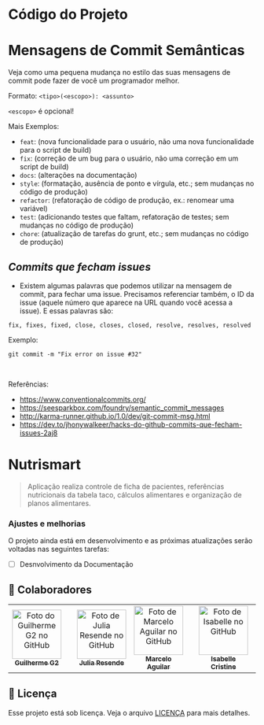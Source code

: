 # Código do Projeto

# Mensagens de Commit Semânticas

Veja como uma pequena mudança no estilo das suas mensagens de commit pode fazer de você um programador melhor.

Formato: `<tipo>(<escopo>): <assunto>`

`<escopo>` é opcional!

Mais Exemplos:

- `feat`: (nova funcionalidade para o usuário, não uma nova funcionalidade para o script de build)
- `fix`: (correção de um bug para o usuário, não uma correção em um script de build)
- `docs`: (alterações na documentação)
- `style`: (formatação, ausência de ponto e vírgula, etc.; sem mudanças no código de produção)
- `refactor`: (refatoração de código de produção, ex.: renomear uma variável)
- `test`: (adicionando testes que faltam, refatoração de testes; sem mudanças no código de produção)
- `chore`: (atualização de tarefas do grunt, etc.; sem mudanças no código de produção)

## *Commits que fecham issues*

- Existem algumas palavras que podemos utilizar na mensagem de commit, para fechar uma issue. Precisamos referenciar também, o ID da issue (aquele número que aparece na URL quando você acessa a issue). E essas palavras são:
```
fix, fixes, fixed, close, closes, closed, resolve, resolves, resolved
```

Exemplo:
```
git commit -m "Fix error on issue #32"
```
<br>

Referências:

- https://www.conventionalcommits.org/
- https://seesparkbox.com/foundry/semantic_commit_messages
- http://karma-runner.github.io/1.0/dev/git-commit-msg.html
- https://dev.to/jhonywalkeer/hacks-do-github-commits-que-fecham-issues-2aj8

# Nutrismart

> Aplicação realiza controle de ficha de pacientes, referências nutricionais da tabela taco, cálculos alimentares e organização de planos alimentares.

### Ajustes e melhorias

O projeto ainda está em desenvolvimento e as próximas atualizações serão voltadas nas seguintes tarefas:

- [ ] Desnvolvimento da Documentação

## 🤝 Colaboradores

<table>
  <tr>
    <td align="center">
      <a href="https://github.com/yG2y" title="Perfil Guilherme G2">
        <img src="https://avatars.githubusercontent.com/u/89223673?v=4" width="100px;" alt="Foto do Guilherme G2 no GitHub"/><br>
        <sub>
          <b>Guilherme G2</b>
        </sub>
      </a>
    </td>
     <td align="center">
     </td>
     <td align="center">
      <a href="https://github.com/ju-rsende" title="Perfil Julia Resende">
        <img src="https://avatars.githubusercontent.com/u/135463549?v=4" width="100px;" alt="Foto de Julia Resende no GitHub"/><br>
        <sub>
          <b>Julia Resende</b>
        </sub>
      </a>
    </td>
    <td align="center">
      <a href="https://github.com/marceloaaguilar" title="Perfil Marcelo Aguilar">
        <img src="https://avatars.githubusercontent.com/u/86814212?v=4" width="100px;" alt="Foto de Marcelo Aguilar no GitHub"/><br>
        <sub>
          <b>Marcelo Aguilar</b>
        </sub>
      </a>
    </td>
     <td align="center">
     </td>
     <td align="center">
      <a href="https://github.com/bellecristine" title="Perfil Isabele">
        <img src="https://avatars.githubusercontent.com/u/141665210?v=4" width="100px;" alt="Foto de Isabelle no GitHub"/><br>
        <sub>
          <b>Isabelle Cristine</b>
        </sub>
      </a>
    </td>
     <td align="center">
     </td>
     <td align="center">
      <a href="https://github.com/PepeuBH" title="Perfil Pedro Toledo">
        <img src="https://avatars.githubusercontent.com/u/83847068?v=4" width="100px;" alt="Foto de Pedro Toledo no GitHub"/><br>
        <sub>
          <b>Pedro Toledo</b>
        </sub>
      </a>
    </td>
    <td align="center">
     </td>
     <td align="center">
      <a href="https://github.com/PhilippeVieira" title="Perfil Philippe Vieira">
        <img src="https://avatars.githubusercontent.com/u/80471520?v=4" width="100px;" alt="Foto de Philippe Vieira no GitHub"/><br>
        <sub>
          <b>Philippe Vieira</b>
        </sub>
      </a>
    </td>
  </tr>
</table>

## 📝 Licença

Esse projeto está sob licença. Veja o arquivo [LICENÇA](../LICENSE) para mais detalhes.
